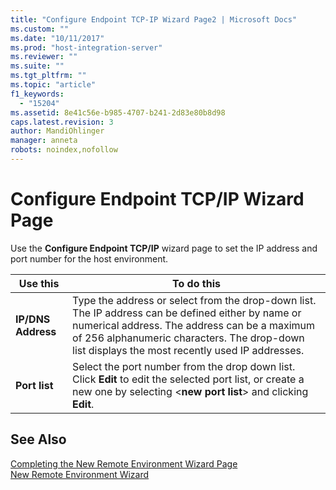 ```yaml
---
title: "Configure Endpoint TCP-IP Wizard Page2 | Microsoft Docs"
ms.custom: ""
ms.date: "10/11/2017"
ms.prod: "host-integration-server"
ms.reviewer: ""
ms.suite: ""
ms.tgt_pltfrm: ""
ms.topic: "article"
f1_keywords: 
  - "15204"
ms.assetid: 8e41c56e-b985-4707-b241-2d83e80b8d98
caps.latest.revision: 3
author: MandiOhlinger
manager: anneta
robots: noindex,nofollow
---
```

# Configure Endpoint TCP/IP Wizard Page
Use the **Configure Endpoint TCP/IP** wizard page to set the IP address and port number for the host environment.  
  
|Use this|To do this|  
|--------------|----------------|  
|**IP/DNS Address**|Type the address or select from the drop-down list. The IP address can be defined either by name or numerical address. The address can be a maximum of 256 alphanumeric characters. The drop-down list displays the most recently used IP addresses.|  
|**Port list**|Select the port number from the drop down list. Click **Edit** to edit the selected port list, or create a new one by selecting \<**new port list**> and clicking **Edit**.|  
  
## See Also  
 [Completing the New Remote Environment Wizard Page](../core/completing-the-new-remote-environment-wizard-page.md)   
 [New Remote Environment Wizard](../core/new-remote-environment-wizard.md)
